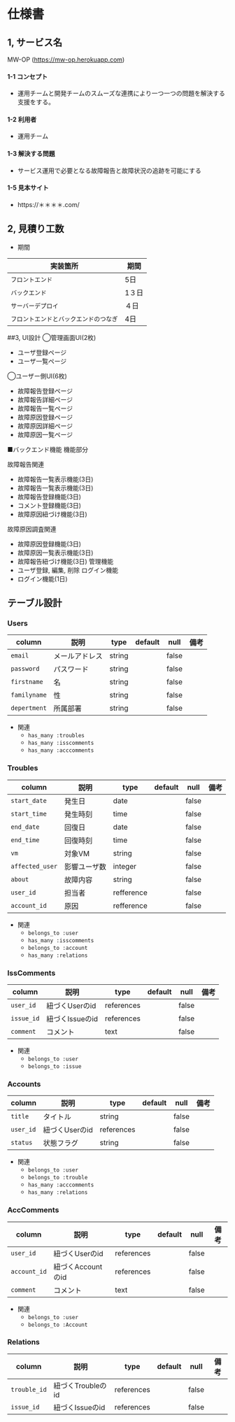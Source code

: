 # 仕様書
## 1, サービス名
MW-OP (https://mw-op.herokuapp.com)

#### 1-1 コンセプト
- 運用チームと開発チームのスムーズな連携により一つ一つの問題を解決する支援をする。

#### 1-2 利用者
- 運用チーム

#### 1-3 解決する問題
- サービス運用で必要となる故障報告と故障状況の追跡を可能にする

#### 1-5 見本サイト
- https://＊＊＊＊.com/

## 2, 見積り工数
- 期間

| 実装箇所 | 期間 |
|---|---|
| `フロントエンド` |5日|
| `バックエンド` |1３日|
| `サーバーデプロイ` |４日|
| `フロントエンドとバックエンドのつなぎ` |4日|

##3, UI設計
◯管理画面UI(2枚)
- ユーザ登録ページ
- ユーザ一覧ページ

◯ユーザー側UI(6枚)
- 故障報告登録ページ
- 故障報告詳細ページ
- 故障報告一覧ページ
- 故障原因登録ページ
- 故障原因詳細ページ
- 故障原因一覧ページ


■バックエンド機能
機能部分

故障報告関連
- 故障報告一覧表示機能(3日)
- 故障報告一覧表示機能(3日)
- 故障報告登録機能(3日)
- コメント登録機能(3日)
- 故障原因紐づけ機能(3日)

故障原因調査関連
- 故障原因登録機能(3日)
- 故障原因一覧表示機能(3日)
- 故障報告紐づけ機能(3日)
管理機能
- ユーザ登録, 編集, 削除
ログイン機能
- ログイン機能(1日)

## テーブル設計

### Users

|column|説明|type|default|null|備考|
|---|---|---|---|---|---|
| `email` | メールアドレス | string | | false | |
| `password` | パスワード | string | | false | |
| `firstname` | 名 | string |  | false | |
| `familyname` | 性 | string |  | false | |
| `depertment` | 所属部署 | string | | false | |

- 関連
  - `has_many :troubles`
  - `has_many :isscomments`
  - `has_many :acccomments`


### Troubles

| column | 説明 | type | default | null | 備考 |
|---|---|---|---|---|---|
| `start_date` | 発生日 | date | | false | |
| `start_time` | 発生時刻 | time | | false | |
| `end_date` | 回復日 | date | | false | |
| `end_time` | 回復時刻 | time | | false | |
| `vm` | 対象VM | string | | false | |
| `affected_user` | 影響ユーザ数 | integer | | false | |
| `about` | 故障内容 | string | | false | |
| `user_id` | 担当者 | refference | | false | |
| `account_id` | 原因 | refference | | false | |

- 関連
  - `belongs_to :user`
  - `has_many :isscomments`
  - `belongs_to :account`
  - `has_many :relations`

### IssComments

| column | 説明 | type | default | null | 備考 |
|---|---|---|---|---|---|
| `user_id` | 紐づくUserのid | references | | false | |
| `issue_id` | 紐づくIssueのid | references | | false | |
| `comment` | コメント | text | | false | |

- 関連
  - `belongs_to :user`
  - `belongs_to :issue`


### Accounts

| column | 説明 | type | default | null | 備考 |
|---|---|---|---|---|---|
| `title` | タイトル | string | | false | |
| `user_id` | 紐づくUserのid | references | | false | |
| `status` | 状態フラグ | string | | false | |


- 関連
  - `belongs_to :user`
  - `belongs_to :trouble`
  - `has_many :acccomments`
  - `has_many :relations`


### AccComments

| column | 説明 | type | default | null | 備考 |
|---|---|---|---|---|---|
| `user_id` | 紐づくUserのid | references | | false | |
| `account_id` | 紐づくAccountのid | references | | false | |
| `comment` | コメント | text | | false | |

- 関連
  - `belongs_to :user`
  - `belongs_to :Account`

### Relations

| column | 説明 | type | default | null | 備考 |
|---|---|---|---|---|---|
| `trouble_id` | 紐づくTroubleのid | references | | false | |
| `issue_id` | 紐づくIssueのid | references | | false | |

